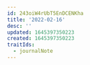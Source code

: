 ```yaml
---
id: 243oiW4rUbT5EnDCENKha
title: '2022-02-16'
desc: ''
updated: 1645397350223
created: 1645397350223
traitIds:
  - journalNote
---
```


